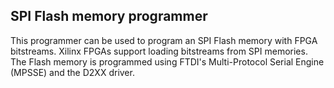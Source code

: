 ## SPI Flash memory programmer

This programmer can be used to program an SPI Flash memory with FPGA bitstreams.
Xilinx FPGAs support loading bitstreams from SPI memories. The Flash memory is
programmed using FTDI's Multi-Protocol Serial Engine (MPSSE) and the D2XX
driver.

